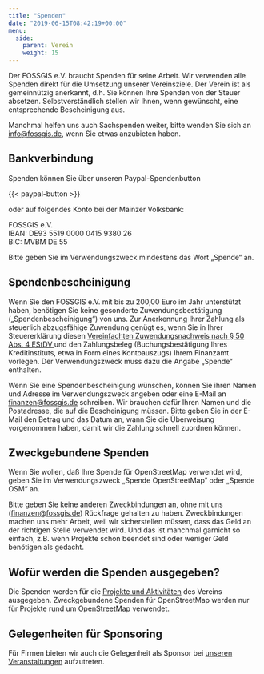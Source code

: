 ```yaml
---
title: "Spenden"
date: "2019-06-15T08:42:19+00:00"
menu:
  side:
    parent: Verein
    weight: 15
---
```


Der FOSSGIS e.V. braucht Spenden für seine Arbeit. Wir verwenden alle Spenden
direkt für die Umsetzung unserer Vereinsziele. Der Verein ist als
gemeinnützig anerkannt, d.h. Sie können Ihre Spenden von der Steuer absetzen.
Selbstverständlich stellen wir Ihnen, wenn gewünscht, eine entsprechende
Bescheinigung aus.

Manchmal helfen uns auch Sachspenden weiter, bitte wenden Sie sich an
<a href="mailto:info@fossgis.de">info@fossgis.de</a>, wenn Sie etwas anzubieten
haben.

## Bankverbindung

Spenden können Sie über unseren Paypal-Spendenbutton

{{< paypal-button >}}

oder auf folgendes Konto bei der Mainzer Volksbank:

FOSSGIS e.V.<br/>
IBAN: DE93 5519 0000 0415 9380 26<br/>
BIC: MVBM DE 55

Bitte geben Sie im Verwendungszweck mindestens das Wort „Spende“ an.

## Spendenbescheinigung

Wenn Sie den FOSSGIS e.V. mit bis zu 200,00 Euro im Jahr unterstützt haben,
benötigen Sie keine gesonderte Zuwendungsbestätigung („Spendenbescheinigung“)
von uns. Zur Anerkennung Ihrer Zahlung als steuerlich abzugsfähige Zuwendung
genügt es, wenn Sie in Ihrer Steuererklärung diesen [Vereinfachten
Zuwendungsnachweis nach § 50 Abs. 4 EStDV
](Vereinfachter-Zuwendungsnachweis-FOSSGIS.pdf) und den Zahlungsbeleg
(Buchungsbestätigung Ihres Kreditinstituts, etwa in Form eines Kontoauszugs)
Ihrem Finanzamt vorlegen. Der Verwendungszweck muss dazu die Angabe „Spende“
enthalten.

Wenn Sie eine Spendenbescheinigung wünschen, können Sie ihren Namen und Adresse
im Verwendungszweck angeben oder eine E-Mail an <a
href="mailto:finanzen@fossgis.de">finanzen@fossgis.de</a> schreiben. Wir
brauchen dafür Ihren Namen und die Postadresse, die auf die Bescheinigung
müssen. Bitte geben Sie in der E-Mail den Betrag und das Datum an, wann Sie die
Überweisung vorgenommen haben, damit wir die Zahlung schnell zuordnen können.

## Zweckgebundene Spenden

Wenn Sie wollen, daß Ihre Spende für OpenStreetMap verwendet wird, geben Sie
im Verwendungszweck „Spende OpenStreetMap“ oder „Spende OSM“ an.

Bitte geben Sie keine anderen Zweckbindungen an, ohne mit uns (<a
href="mailto:finanzen@fossgis.de">finanzen@fossgis.de</a>) Rückfrage gehalten
zu haben. Zweckbindungen machen uns mehr Arbeit, weil wir sicherstellen müssen,
dass das Geld an der richtigen Stelle verwendet wird. Und das ist manchmal
garnicht so einfach, z.B. wenn Projekte schon beendet sind oder weniger Geld
benötigen als gedacht.

## Wofür werden die Spenden ausgegeben?

Die Spenden werden für die [Projekte und Aktivitäten](/aktivitäten/) des
Vereins ausgegeben. Zweckgebundene Spenden für OpenStreetMap werden nur für
Projekte rund um [OpenStreetMap](/aktivitäten/openstreetmap/) verwendet.

## Gelegenheiten für Sponsoring

Für Firmen bieten wir auch die Gelegenheit als Sponsor bei [unseren
Veranstaltungen](/konferenz/) aufzutreten.

